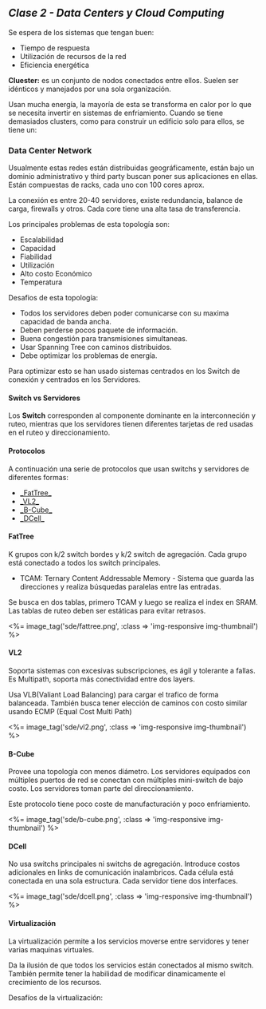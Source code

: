 ## _Clase 2 - Data Centers y Cloud Computing_

Se espera de los sistemas que tengan buen:

 * Tiempo de respuesta
 * Utilización de recursos de la red
 * Eficiencia energética

**Cluester:** es un conjunto de nodos conectados entre ellos. Suelen ser 
idénticos y manejados por una sola organización.

Usan mucha energía, la mayoría de esta se transforma en calor por lo que se 
necesita invertir en sistemas de enfriamiento. Cuando se tiene demasiados 
clusters, como para construir un edificio solo para ellos, se tiene un:




### Data Center Network

Usualmente estas redes están distribuidas geográficamente, están bajo un 
dominio administrativo y third party buscan poner sus aplicaciones en ellas.
Están compuestas de racks, cada uno con 100 cores aprox.

La conexión es entre 20-40 servidores, existe redundancia, balance de carga, 
firewalls y otros. Cada core tiene una alta tasa de transferencia.

Los principales problemas de esta topología son:

 * Escalabilidad
 * Capacidad
 * Fiabilidad
 * Utilización
 * Alto costo Económico
 * Temperatura

Desafios de esta topología:

 * Todos los servidores deben poder comunicarse con su maxima capacidad de banda ancha.
 * Deben perderse pocos paquete de información.
 * Buena congestión para transmisiones simultaneas.
 * Usar Spanning Tree con caminos distribuidos.
 * Debe optimizar los problemas de energía.

Para optimizar esto se han usado sistemas centrados en los Switch de conexión 
y centrados en los Servidores.

#### Switch vs Servidores

Los **Switch** corresponden al componente dominante en la interconneción y 
ruteo, mientras que los servidores tienen diferentes tarjetas de red usadas en 
el ruteo y direccionamiento.

#### Protocolos

A continuación una serie de protocolos que usan switchs y servidores de diferentes formas:

 * <a href="#fattree">
   <span class="glyphicon glyphicon-link" aria-hidden="true"></span>
   _FatTree_</a>
 * <a href="#vl2">
   <span class="glyphicon glyphicon-link" aria-hidden="true"></span>
   _VL2_</a>
 * <a href="#b-cube">
   <span class="glyphicon glyphicon-link" aria-hidden="true"></span>
   _B-Cube_</a>
 * <a href="#dcell">
   <span class="glyphicon glyphicon-link" aria-hidden="true"></span>
   _DCell_</a>






#### FatTree 

K grupos con k/2 switch bordes y k/2 switch de agregación. Cada grupo está 
conectado a todos los switch principales. 

 * TCAM: Ternary Content Addressable Memory - Sistema que guarda las direcciones y realiza búsquedas paralelas entre las entradas.

Se busca en dos tablas, primero TCAM y luego se realiza el index en SRAM. Las 
tablas de ruteo deben ser estáticas para evitar retrasos.

<%= image_tag('sde/fattree.png', :class => 'img-responsive img-thumbnail') %>







#### VL2

Soporta sistemas con excesivas subscripciones, es ágil y tolerante a fallas. 
Es Multipath, soporta más conectividad entre dos layers.

Usa VLB(Valiant Load Balancing) para cargar el trafico de forma balanceada. 
También busca tener elección de caminos con costo similar usando ECMP (Equal 
Cost Multi Path)

<%= image_tag('sde/vl2.png', :class => 'img-responsive img-thumbnail') %>







#### B-Cube

Provee una topología con menos diámetro. Los servidores equipados con 
múltiples puertos de red se conectan con múltiples mini-switch de bajo costo. 
Los servidores toman parte del direccionamiento.

Este protocolo tiene poco coste de manufacturación y poco enfriamiento.

<%= image_tag('sde/b-cube.png', :class => 'img-responsive img-thumbnail') %>








#### DCell

No usa switchs principales ni switchs de agregación. Introduce costos 
adicionales en links de comunicación inalambricos. Cada célula está conectada
en una sola estructura. Cada servidor tiene dos interfaces.

<%= image_tag('sde/dcell.png', :class => 'img-responsive img-thumbnail') %>



#### Virtualización

La virtualización permite a los servicios moverse entre servidores y tener 
varias maquinas virtuales.

Da la ilusión de que todos los servicios están conectados al mismo switch. 
También permite tener la habilidad de modificar dinamicamente el crecimiento 
de los recursos.

Desafíos de la virtualización: